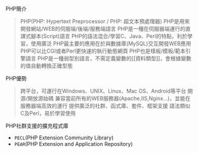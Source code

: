 PHP簡介
>PHP(PHP: Hypertext Preprocessor / PHP: 超文本預處理器)
>PHP是用來開發網站/WEB的伺服端/後端/服務端語言
>PHP是一種在伺服器端運行的直譯式腳本(Script)語言
>PHP的語法混合/學習C、Java、Perl的特點，利於學習，使用廣泛
>PHP最主要的應用在於與數據庫(MySQL)交互開發WEB應用
>PHP可以比CGI或者Perl更快速的執行動態網頁
>PHP也是樣板/模板/範本引擎語言
>PHP是一種弱型別語言，不需定義變數的[[資料類型]]，會根據變數的值自動轉換正確型態

PHP優勢
> 跨平台，可運行在Windows、UNIX、Linux、Mac OS、Android等平台
> 開源/開放源始碼
> 兼容當前所有的WEB服務器(Apache,IIS,Nginx...)，並能在服務器端高效的運行
> 提供廣泛的社群、函式庫、套件、框架支援
> 語法類似C及Perl，易於學習使用

PHP社群支援的擴充程式庫
* `PECL`(PHP Extension Community Library)
* `PEAR`(PHP Extension and Application Repository)